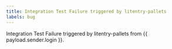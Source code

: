 ```yaml
---
title: Integration Test Failure triggered by litentry-pallets
labels: bug
---
```

Integration Test Failure triggered by litentry-pallets from {{ payload.sender.login }}.

